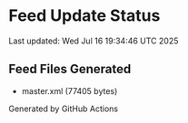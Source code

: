 # Feed Update Status
Last updated: Wed Jul 16 19:34:46 UTC 2025

## Feed Files Generated
- master.xml (77405 bytes)

Generated by GitHub Actions

